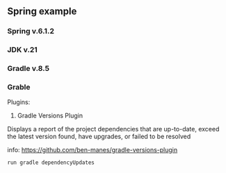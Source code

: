 ## Spring example

### Spring v.6.1.2

### JDK v.21

### Gradle v.8.5

### Grable

Plugins:

1. Gradle Versions Plugin

Displays a report of the project dependencies that are up-to-date, exceed the latest version found,
have upgrades, or failed to be resolved

info: https://github.com/ben-manes/gradle-versions-plugin

```
run gradle dependencyUpdates
```
